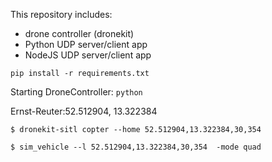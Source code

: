 


This repository includes:
- drone controller (dronekit)
- Python UDP server/client app 
- NodeJS UDP server/client app

```
pip install -r requirements.txt
```
Starting DroneController:
``` python  ```

Ernst-Reuter:52.512904, 13.322384


```$ dronekit-sitl copter --home 52.512904,13.322384,30,354  ```

```$ sim_vehicle --l 52.512904,13.322384,30,354  -mode quad```

